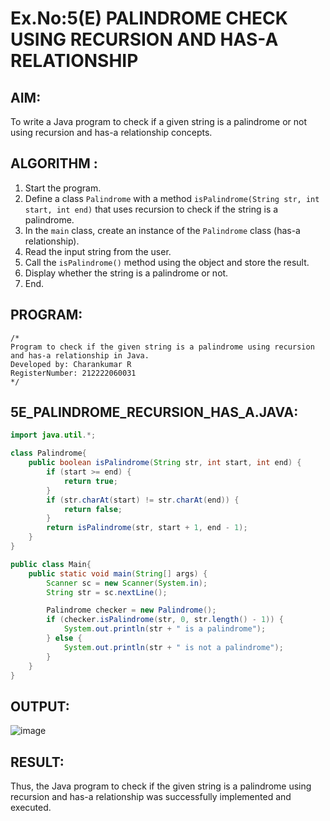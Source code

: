 # Ex.No:5(E) PALINDROME CHECK USING RECURSION AND HAS-A RELATIONSHIP

## AIM:
To write a Java program to check if a given string is a palindrome or not using recursion and has-a relationship concepts.

## ALGORITHM :
1. Start the program.
2. Define a class `Palindrome` with a method `isPalindrome(String str, int start, int end)` that uses recursion to check if the string is a palindrome.
3. In the `main` class, create an instance of the `Palindrome` class (has-a relationship).
4. Read the input string from the user.
5. Call the `isPalindrome()` method using the object and store the result.
6. Display whether the string is a palindrome or not.
7. End.

## PROGRAM:
```
/*
Program to check if the given string is a palindrome using recursion and has-a relationship in Java.
Developed by: Charankumar R
RegisterNumber: 212222060031
*/
```

## 5E_PALINDROME_RECURSION_HAS_A.JAVA:
```java
import java.util.*;

class Palindrome{
    public boolean isPalindrome(String str, int start, int end) {
        if (start >= end) {
            return true;
        }
        if (str.charAt(start) != str.charAt(end)) {
            return false;
        }
        return isPalindrome(str, start + 1, end - 1);
    }
}

public class Main{
    public static void main(String[] args) {
        Scanner sc = new Scanner(System.in);
        String str = sc.nextLine();

        Palindrome checker = new Palindrome();
        if (checker.isPalindrome(str, 0, str.length() - 1)) {
            System.out.println(str + " is a palindrome");
        } else {
            System.out.println(str + " is not a palindrome");
        }
    }
}
```

## OUTPUT:
![image](https://github.com/user-attachments/assets/adb0209d-ccda-43eb-9af9-08379ffd3cbb)


## RESULT:
Thus, the Java program to check if the given string is a palindrome using recursion and has-a relationship was successfully implemented and executed.
